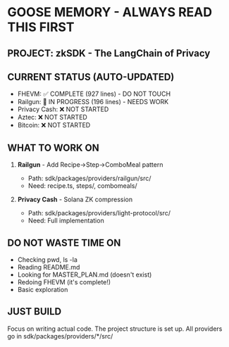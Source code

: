 # GOOSE MEMORY - ALWAYS READ THIS FIRST

## PROJECT: zkSDK - The LangChain of Privacy

## CURRENT STATUS (AUTO-UPDATED)
- FHEVM: ✅ COMPLETE (927 lines) - DO NOT TOUCH
- Railgun: 🚧 IN PROGRESS (196 lines) - NEEDS WORK
- Privacy Cash: ❌ NOT STARTED
- Aztec: ❌ NOT STARTED  
- Bitcoin: ❌ NOT STARTED

## WHAT TO WORK ON
1. **Railgun** - Add Recipe→Step→ComboMeal pattern
   - Path: sdk/packages/providers/railgun/src/
   - Need: recipe.ts, steps/, combomeals/
   
2. **Privacy Cash** - Solana ZK compression
   - Path: sdk/packages/providers/light-protocol/src/
   - Need: Full implementation

## DO NOT WASTE TIME ON
- Checking pwd, ls -la
- Reading README.md
- Looking for MASTER_PLAN.md (doesn't exist)
- Redoing FHEVM (it's complete!)
- Basic exploration

## JUST BUILD
Focus on writing actual code. The project structure is set up.
All providers go in sdk/packages/providers/*/src/